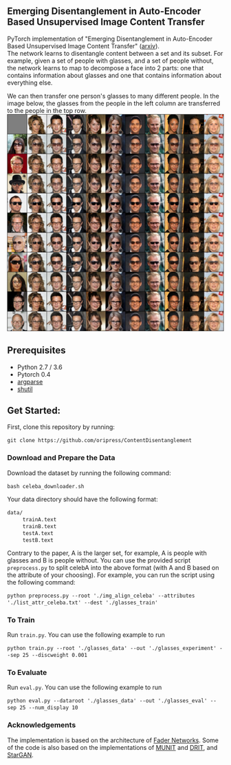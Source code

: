 ## Emerging Disentanglement in Auto-Encoder Based Unsupervised Image Content Transfer

PyTorch implementation of "Emerging Disentanglement in Auto-Encoder Based Unsupervised Image Content Transfer" ([arxiv]()).
<br/>
The network learns to disentangle content between a set and its subset. For example, given a set of people with glasses, and a set of people without, the network
learns to map to decompose a face into 2 parts: one that contains information about glasses and one that contains information about everything else.

We can then transfer one person's glasses to many different people. In the image below, the glasses from the people in
the left column are transferred to the people in the top row.
<img src="images/gls_mat.png" width="600px">

## Prerequisites
- Python 2.7 / 3.6
- Pytorch 0.4
- [argparse](https://docs.python.org/2/howto/argparse.html)
- [shutil](https://docs.python.org/2/library/shutil.html)

## Get Started:
First, clone this repository by running:
```
git clone https://github.com/oripress/ContentDisentanglement
```
### Download and Prepare the Data
Download the dataset by running the following command:
```
bash celeba_downloader.sh
```

Your data directory should have the following format:
```
data/
     trainA.text
     trainB.text
     testA.text
     testB.text
```
Contrary to the paper, A is the larger set, for example, A is people with glasses and B is people without.
You can use the provided script ```preprocess.py``` to split celebA into the above format (with A and B based on the attribute of your choosing).
For example, you can run the script using the following command:
```
python preprocess.py --root './img_align_celeba' --attributes './list_attr_celeba.txt' --dest './glasses_train'
```

### To Train
Run ```train.py```. You can use the following example to run
```
python train.py --root './glasses_data' --out './glasses_experiment' --sep 25 --discweight 0.001
```

### To Evaluate
Run ```eval.py```. You can use the following example to run
```
python eval.py --dataroot './glasses_data' --out './glasses_eval' --sep 25 --num_display 10
```

### Acknowledgements
The implementation is based on the architecture of [Fader Networks](https://github.com/facebookresearch/FaderNetworks).
Some of the code is also based on the implementations of [MUNIT](https://github.com/NVlabs/MUNIT) and [DRIT](https://github.com/HsinYingLee/DRIT), and [StarGAN](https://github.com/yunjey/StarGAN).